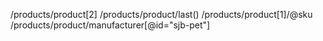 /products/product[2]
/products/product/last()
/products/product[1]/@sku
/products/product/manufacturer[@id="sjb-pet"]